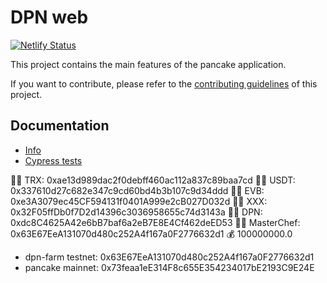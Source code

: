 # DPN web

[![Netlify Status](https://api.netlify.com/api/v1/badges/d7219dba-f87a-40af-8d1c-d3c50953ede9/deploy-status)](https://app.netlify.com/sites/dpn/deploys)

This project contains the main features of the pancake application.

If you want to contribute, please refer to the [contributing guidelines](./CONTRIBUTING.md) of this project.

## Documentation

- [Info](doc/Info.md)
- [Cypress tests](doc/Cypress.md)


 🧞‍♂️ TRX: 0xae13d989dac2f0debff460ac112a837c89baa7cd
 🧞‍♂️ USDT: 0x337610d27c682e347c9cd60bd4b3b107c9d34ddd
 🧞‍♂️ EVB: 0xe3A3079ec45CF594131f0401A999e2cB027D032d
 🧞‍♂️ XXX: 0x32F05ffDb0f7D2d14396c3036958655c74d3143a
 🧞‍♂️ DPN: 0xdc8C4625A42e6bB7baf6a2eB7E8E4Cf462deED53
 🧞‍♂️ MasterChef: 0x63E67EeA131070d480c252A4f167a0F2776632d1
 💰 100000000.0
 
 
- dpn-farm testnet: 0x63E67EeA131070d480c252A4f167a0F2776632d1
- pancake mainnet: 0x73feaa1eE314F8c655E354234017bE2193C9E24E
